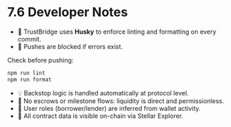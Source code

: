 # 7.6 Developer Notes

- 🧪 TrustBridge uses **Husky** to enforce linting and formatting on every commit.
- 🚨 Pushes are blocked if errors exist.

Check before pushing:
```bash
npm run lint
npm run format
```

- 💡 Backstop logic is handled automatically at protocol level.
- 🧾 No escrows or milestone flows: liquidity is direct and permissionless.
- 👥 User roles (borrower/lender) are inferred from wallet activity.
- 🔎 All contract data is visible on-chain via Stellar Explorer.